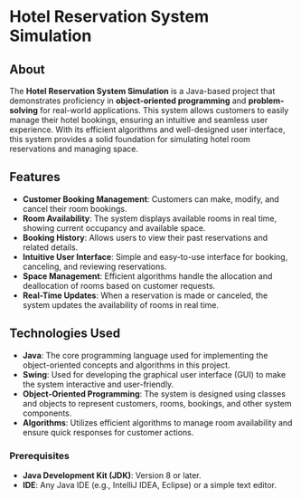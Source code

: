 # Hotel Reservation System Simulation

## About
The **Hotel Reservation System Simulation** is a Java-based project that demonstrates proficiency in **object-oriented programming** and **problem-solving** for real-world applications. This system allows customers to easily manage their hotel bookings, ensuring an intuitive and seamless user experience. With its efficient algorithms and well-designed user interface, this system provides a solid foundation for simulating hotel room reservations and managing space.

## Features
- **Customer Booking Management**: Customers can make, modify, and cancel their room bookings.
- **Room Availability**: The system displays available rooms in real time, showing current occupancy and available space.
- **Booking History**: Allows users to view their past reservations and related details.
- **Intuitive User Interface**: Simple and easy-to-use interface for booking, canceling, and reviewing reservations.
- **Space Management**: Efficient algorithms handle the allocation and deallocation of rooms based on customer requests.
- **Real-Time Updates**: When a reservation is made or canceled, the system updates the availability of rooms in real time.

## Technologies Used
- **Java**: The core programming language used for implementing the object-oriented concepts and algorithms in this project.
- **Swing**: Used for developing the graphical user interface (GUI) to make the system interactive and user-friendly.
- **Object-Oriented Programming**: The system is designed using classes and objects to represent customers, rooms, bookings, and other system components.
- **Algorithms**: Utilizes efficient algorithms to manage room availability and ensure quick responses for customer actions.

### Prerequisites
- **Java Development Kit (JDK)**: Version 8 or later.
- **IDE**: Any Java IDE (e.g., IntelliJ IDEA, Eclipse) or a simple text editor.

